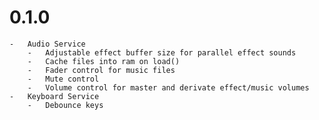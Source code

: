 # 0.1.0

	-	Audio Service
		-	Adjustable effect buffer size for parallel effect sounds
		-	Cache files into ram on load()
		-	Fader control for music files
		-	Mute control
		-	Volume control for master and derivate effect/music volumes
	-	Keyboard Service
		-	Debounce keys